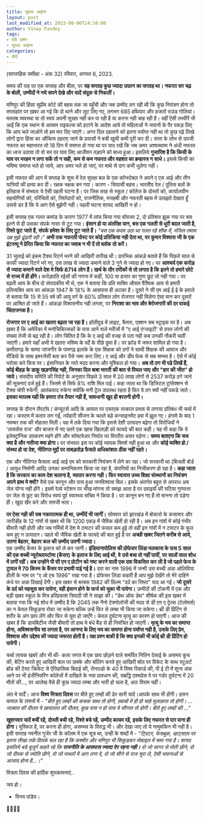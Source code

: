 ```yaml
---
title: घूमता आईना
layout: post
last_modified_at: 2023-08-06T14:16:00
author: Vinay Pandey
tags:
- रवि दर्शन
- घूमता आईना
categories:
- दीर्घ
---
```

(साप्ताहिक समीक्षा - अंक 32)
रविवार, अगस्त 6, 2023.

समय की राह पर एक सप्ताह और बीता, पर **यह सप्ताह कुछ ज्यादा उफान का सप्ताह था। नफरत सर चढ़ के बोली, उम्मीदों ने नये सपने देखे और यादें संदूक से निकलीं।**

मणिपुर की हिंसा सुप्रीम कोर्ट की बहस तक जा पहुँची और जब उम्मीद लग रही थी कि कुछ नियंत्रण होगा तो सप्ताहांत पर ख़बर आ गई कि दो थाने और लूट लिए गए, लगभग 685 हथियार और हजारों राउंड गोलियां। मतलब व्यवस्था या तो स्वयं अपनी सुरक्षा नही कर पा रही है या करना नही चाह रही है। वहीं ऎसी तस्वीरें भी आईं कि एक स्थान से आसाम राइफल्स को हटाने के आदेश आये तो महिलाओं ने जवानों के पैर पकड़ लिए कि आप चले जाओगे तो हम मार दिए जाएंगे। अगर दिल दहलाने को इतना पर्याप्त नही था तो कुछ पढ़े लिखे लोगों द्वारा हिंसा का औचित्य  ठहराए जाने के प्रयासों ने बची खुची कमी पूरी कर दी। सत्ता के लोभ से उपजी नफरत का महाभारत तो 18 दिन में समाप्त हो गया था पर याद रखें कि जब अमर अश्वत्थामा ने अंधी नफरत का ध्वज उठाया तो वो सर पर घाव लिए आजीवन तड़पने को बाध्य हुआ। इसलिये **गुजारिश है कि किसी के घाव पर मरहम न लगा सकें तो न सही, कम से कम नफरत और वहशत का ब्रम्हास्त्र न साधे।** इससे किसी का भविष्य समाप्त भले हो जाये, आप अमर भले हो जाएं, पर माथे से दाग कभी धुलेगा नही। 

इसी नफरत की आग में सप्ताह के शुरू में रेल सुरक्षा बल के एक कॉन्स्टेबल ने अपने ए एस आई और तीन यात्रियों की हत्या कर दी। रक्षक भक्षक बन गया। कारण - सियासी बहस। भारतीय रेल / पुलिस बलों के इतिहास में संभवतः ये ऐसी पहली घटना है। पर जिस तरह से स्कूल / कॉलेज के दोस्तों को, कार्यालयीन सहयोगियों को, परिचितों को, रिश्तेदारों को, राजनीतिक, मजहबी और नफरती बहस में उलझते देखता हूँ उससे डर है कि ये आग ऐसे बुझेगी नही। पहली घटना शायद आखिरी न हो।  

इसी सप्ताह एक गलत कमांड के कारण 1977 में लांच किया गया वॉयजर 2, दो प्रतिशत झुक गया पर बस इतने से ही उसका संपर्क नासा से टूट गया। **इंसान हो या अंतरिक्ष यान, बस एक गलती से धुरी बदल जाती है, रिश्ते छूट जाते हैं, संपर्क हमेशा के लिए टूट जाते हैं।**
*"बस एक कदम उठा था गलत रहे शौक में,*
*मंजिल तमाम उम्र मुझे ढूंढती रही।"*
**अभी तक नफरती पोस्ट पर कोई प्रतिक्रिया नही देता था, पर कुमार विश्वास जी के एक इंटरव्यू ने प्रेरित किया कि नफरत का जवाब न भी दें तो ब्लॉक तो करें।**

31 जुलाई को इंकम टैक्स रिटर्न भरने की आखिरी तारीख थी। प्रारंभिक आंकड़े बताते हैं कि पिछले साल से काफी ज्यादा रिटर्न भरे गए, दस लाख से ज्यादा कमाने वाले 3 गुने से ज्यादा हो गए। पर **आश्चर्य एक करोड़ से ज्यादा कमाने वाले देश मे सिर्फ 8714 लोग हैं। खर्च के तौर तरीकों से तो लगता है कि इतने तो हमारे छोटे से राज्य में ही होंगे।** करोड़पति रईसों की गणना में कहीं, 100 या हजार का गुणा छूट तो नही गया। पर बढ़ती आय के बीच दो संपादकीय भी थे, एक ने बताया कि प्रति व्यक्ति औसत वैश्विक आय से हमारी प्रतिव्यक्ति आय का आंकड़ा 1947 के 18% के आसपास ही अटका है। दूसरे ने सी एम आई ई ई के हवाले से बताया कि 15 से 55 वर्ष की आयु वर्ग के 60% प्रतिशत लोग रोजगार नही मिलेगा ऐसा मान कर दूसरों पर आश्रित हो जाते हैं। आंकड़ा विश्वसनीय नही लगता, पर **निराशा का भाव और बेरोजगारी की दर वाकई चिंताजनक है।**

**रोजगार पर ए आई का खतरा बढ़ता जा रहा है।** हॉलीवुड में लाइट, कैमरा, एक्शन सब स्ट्राइक पर है। अब ख़बर है कि अमेरिका में मनोचिकित्सकों के पास आने वाले मरीजों में "ए आई एंग्जाइटी' से ग्रस्त लोगों की संख्या तेजी से बढ़ रही है। लोग चिंतित है कि के ए आई की वजह से पता नही कब उनकी नौकरी चलीं जाएगी। हमारे यहाँ अभी ये खतरा भविष्य के पर्दे के पीछे छुपा है। पर फ्रॉड में जरूर शामिल हो गया है। छत्तीसगढ़ के चाम्पा जांजगीर के पामगढ़ इलाके के एक शिक्षक को ठगों ने साथी शिक्षक की आवाज और वीडियो के साथ इमरजेंसी बता कर पैसे जमा करा लिए। ए आई और डीप फेक से सब सम्भव है। ऐसे में कोई भरोसा करे किस पर। इंसानियत के नाते मदद करना और मुश्किल हो गया। **अब तो ठग भी पढे लिखें हैं, कोई बीहड़ के डाकू खड़गसिंह नही, जिनका दिल बाबा भारती की बात से पिघल जाए और "हार की जीत" हो जाये।** संसदीय समिति की रिपोर्ट के अनुसार पिछले 3 साल में 20 लाख लोगों से 2537 करोड़ ठगे जाने की सूचनाएं दर्ज हुई हैं। जिसमे से सिर्फ 8% राशि मिल पाई। कहा जाता था कि डिजिटल ट्रांसेक्शन से टैक्स चोरी रुकेगी, आतंकवाद रुकेगा क्योंकि मनी ट्रेल उपलब्ध रहता है फिर ये ठग क्यों नहीं पकडे जाते। **इसका मतलब यही कि हमारा तंत्र तैयार नही हैं, सावधानी खुद ही बरतनी होगी।**

सप्ताह के दौरान लैपटॉप / कंप्यूटर्स आदि के आयात पर एकाएक तत्काल प्रभाव से लगाया प्रतिबंध भी चर्चा में रहा। कस्टम में कतार लग गईं, त्योहारी सीजन के चलते बड़े कन्साइनमेंट हवा में झूल गए। हंगामे के बाद 1 नवम्बर तक की मोहलत मिली। पक्ष में तर्क दिया गया कि इससे देशी उत्पादन बढ़ेगा तो विरोधियों ने 'लायसेंस राज' और बाजार में नए उतरे एक खास खिलाड़ी को फायदे की बात कही। यह भी कहा कि ये इलेक्ट्रॉनिक उपकरण महंगे होंगे और सॉफ्टवेअर निर्यात पर विपरीत असर पड़ेगा। **समय बताएगा कि सच क्या है और नतीजा क्या होगा।** पर संभवतः इस पर कोई व्यापक विमर्श नही हुआ था और **कोई व्यक्ति हो / संस्था हो या देश, नीतिगत मुद्दों पर  ताबड़तोड़ फैसले अधिकांशतः ठीक नहीं रहते।**

एक और नीतिगत फैसला आई आई एम को सरकारी नियंत्रण में लेने का रहा। जो सरकारी था (बिजली बोर्ड / आयुध निर्माणी आदि) उनका कम्पनिकरण किया जा रहा है, कंपनियों का निजीकरण हो रहा है। **कहा जाता है कि सरकार का काम देश चलाना है, व्यापार करना नही। फिर स्वायत्त उच्च शिक्षा संस्थानों का नियंत्रण अपने हाथ मे क्यों?** वैसे एक कानून और पास हुआ जनविश्वास बिल। इसके अंतर्गत बहुत से अपराध अब जेल योग्य नही होंगे। इसमें रेल्वे स्टेशन पर भीख मांगना तो समझ आता है पर दवाइयों की घटिया गुणवत्ता पर जेल से छूट का विरोध स्वयं पूर्व स्वास्थ्य सचिव ने किया है। पर कानून बन गए हैं तो मानना तो पड़ेगा ही। खुदा खैर करे और रामजी भला। 

**पर ऐसा नही की सब नकारात्मक ही था, उम्मीदें भी जागीं।** सोमवार को झारखंड में बोकारो के कसामार और जारीडीह के 12 गांवों से खबर थी कि 1200 एकड़ में जैविक खेती हो रही है। अब इन गांवों में कोई गंभीर बीमारी नही होती और जब गर्मियों में देश मे टमाटर की फसल कम हुई तो  वहीं इन गांवों में न टमाटर के फूल कम हुए न उत्पादन। पहले भी जैविक खेती के फायदे की बात हुई है पर **अच्छी खबर जितने करीब से आये, उतना बेहतर, बेहतर कल की उम्मीद उतनी ज्यादा।**  
एक उम्मीद केंसर के इलाज को ले कर जागी। **इंडियानापोलिस की प्रोफेसर लिंडा मलकास के पास 5 साल की एक बच्ची न्यूरोब्लास्टोमा (केंसर) के इलाज के लिए आई थी, वे उसे बचा तो नहीं पायीं, पर सालों साल शोध में लगीं रहीं। अब उन्होंने पी सी एन ए प्रोटीन को नष्ट करने वाली एक दवा विकसित कर ली है जो पहले फेज के ट्रायल मे 70 किस्म के कैंसर पर प्रभावी पाई गई है।** दवा का नाम 1996 में जन्मी उस बच्ची अन्ना ओलिविया हीली के नाम पर "ए ओ एच 1996" रखा गया है। प्रोफेसर लिंडा कहती हैं आप मुझे देखेंगे तो मेरे दाहिने कंधे पर अन्ना दिखाई देगी। इस खबर से बरबस 1982 की फ़िल्म "दर्द का रिश्ता" याद आ गई। **जो दूसरे के दर्द को महसूस कर पायेगा, वही इंसान होने के फर्ज को चुका भी पायेगा।** उम्मीदों की टोकनी में एक और बड़ी खबर स्कूल के मित्र हरिप्रकाश त्रिपाठी जी ने साझा की। "डेथ ऑफ डेथ" शीर्षक की इस खबर में बताया गया कि नई शोध में उम्मीद है कि 2045 तक नैनो टेक्नोलॉजी की मदद से डी एन ए ट्रेल्स (टेलोमर्स) का न केवल सिकुड़ना रोका जा सकेगा बल्कि उन्हें फिर से लम्बा भी किया जा सकेगा। थ्री डी प्रिंटिंग से शरीर के अंग छाप लेंगे और फिर से युवा हो जाएँगे। केवल दुर्घटना मृत्यु का कारण हो पाएगी। आज की खबर है कि डायबिटीज जैसी बीमारी तो हाथ मे बंधे बैंड से ही नियंत्रित हो जाएगी। **मृत्यु के भय का समाप्त होना, अविश्वसनीय सा लगता है, पर आनन्द के लिए भय का समाप्त होना पर्याप्त नही है, उसके लिए प्रेम, विश्वास और उद्देश्य की ज्यादा जरूरत होती है। यक्ष प्रश्न बाकी है कि क्या इनकी भी कोई थ्री डी प्रिंटिंग हो पायेगी।**

चर्चा लायक खबरें और भी थीं- कला जगत में एक छाप छोड़ने वाले समर्पित नितिन देसाई के असमय कूच की, बेटिंग करते हुए आखिरी बाल पर छक्के और बॉलिंग करते हुए आखिरी बॉल पर विकेट के साथ  स्टुअर्ट ब्रॉड की टेस्ट क्रिकेट से ऐतिहासिक बिदाई की, रोनाल्डो के 40 वें विश्व रिकार्ड की, पी ई टी में शून्य अंक आने पर भी इंजीनियरिंग कॉलेजों में दाखिले के नया प्रावधान की, सम्रद्धि एक्सप्रेस वे पर गर्डर दुर्घटना में 20 मौतों की..., पर आलेख वैसे ही कुछ ज्यादा लम्बा और भारी हो चला है, अतः विराम यहीं।

अंत मे यादेँ। आज **विश्व मित्रता दिवस** पर बीते हुए लम्हों की ढेर सारी यादें।आपके साथ भी होंगी। हसन कमाल के लफ्जों में -
*"बीते हुए लम्हों की कसक साथ तो होगी,*
*ख़्वाबों में ही हो चाहे मुलाक़ात तो होगी।* ...
*जज़्बात की दौलत ये ख़यालात की दौलत,*
*कुछ पास न हो पास ये सौगात तो होगी।*
*बीते हुए लम्हों की ..."*

**खुशगवार यादें बचीं रहें, दोस्ती बची रहे, रिश्ते बचे रहें, उम्मीद कायम रहें, इसके लिए नफरत से पार पाना ही होगा।** मुश्किल है, पर करना ही होगा, असम्भव के विरुद्ध भी। और देखा जाए तो ये नामुमकिन भी नही है। इसी सप्ताह नवनीत गुर्जर जी के कॉलम में एक सूत्र  था, उन्ही के शब्दों में - *"ट्विटर, फेसबुक, व्हाट्सएप पर इतना तीखा तर्क वितर्क चल रहा है कि कश्मीर और मणिपुर भी सिकुड़कर मोबाइल में समा गया है। शायद इसलिये बडे बुजुर्ग कहते रहे कि **राजनीति के आसपास ज्यादा देर रहना नही।** वो जो सागर से मोती छीने, वो जो दीपक से ज्योति छीने, वो जो पत्थरों में आग लगा दे, वो जो सीने से राज चुरा ले, ऐसी भावनाओं से आजाद होना है...।"* 

मित्रता दिवस की हार्दिक शुभकामनाएं..

जय हो।

- विनय पांडेय।

🙏🌷🌷🙏


